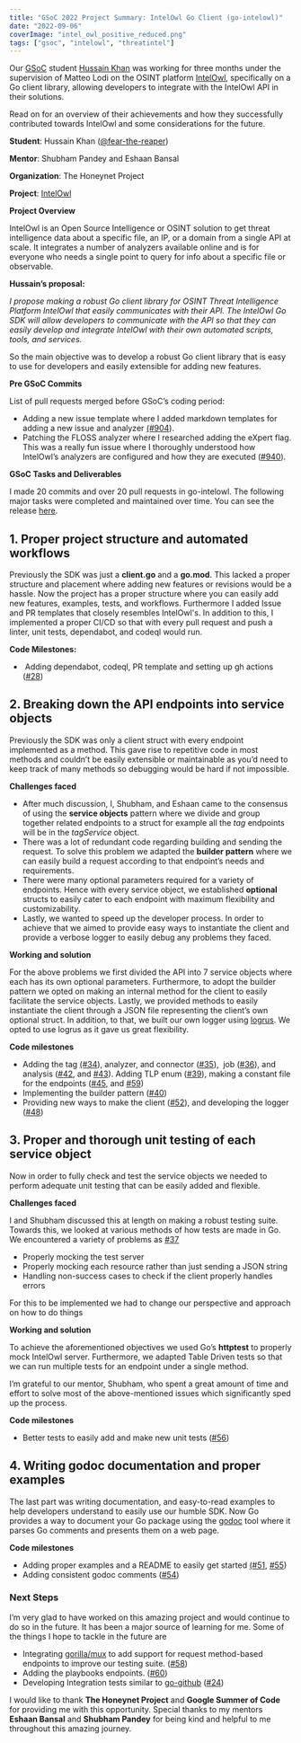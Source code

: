 ```yaml
---
title: "GSoC 2022 Project Summary: IntelOwl Go Client (go-intelowl)"
date: "2022-09-06"
coverImage: "intel_owl_positive_reduced.png"
tags: ["gsoc", "intelowl", "threatintel"]
---
```


Our [GSoC](https://summerofcode.withgoogle.com/) student [Hussain Khan](https://github.com/fear-the-reaper) was working for three months under the supervision of Matteo Lodi on the OSINT platform [IntelOwl](https://github.com/intelowlproject/IntelOwl), specifically on a Go client library, allowing developers to integrate with the IntelOwl API in their solutions.

Read on for an overview of their achievements and how they successfully contributed towards IntelOwl and some considerations for the future.

<!--more-->

**Student**: Hussain Khan ([@fear-the-reaper](https://github.com/fear-the-reaper))

**Mentor**: Shubham Pandey and Eshaan Bansal

**Organization**: The Honeynet Project

**Project**: [IntelOwl](https://github.com/intelowlproject/IntelOwl)

**Project Overview**

IntelOwl is an Open Source Intelligence or OSINT solution to get threat intelligence data about a specific file, an IP, or a domain from a single API at scale. It integrates a number of analyzers available online and is for everyone who needs a single point to query for info about a specific file or observable.

**Hussain’s proposal:**

_I propose making a robust Go client library for OSINT Threat Intelligence Platform IntelOwl that easily communicates with their API. The IntelOwl Go SDK will allow developers to communicate with the API so that they can easily develop and integrate IntelOwl with their own automated scripts, tools, and services._ 

So the main objective was to develop a robust Go client library that is easy to use for developers and easily extensible for adding new features.

**Pre GSoC Commits**

List of pull requests merged before GSoC’s coding period:

- Adding a new issue template where I added markdown templates for adding a new issue and analyzer [(#904](https://github.com/intelowlproject/IntelOwl/pull/904)).  
- Patching the FLOSS analyzer where I researched adding the eXpert flag. This was a really fun issue where I thoroughly understood how IntelOwl’s analyzers are configured and how they are executed ([#940](https://github.com/intelowlproject/IntelOwl/pull/940)).  
    

**GSoC Tasks and Deliverables**

I made 20 commits and over 20 pull requests in go-intelowl. The following major tasks were completed and maintained over time. You can see the release [here](https://github.com/intelowlproject/go-intelowl/releases).

## 1. Proper project structure and automated workflows

Previously the SDK was just a **client.go** and a **go.mod**. This lacked a proper structure and placement where adding new features or revisions would be a hassle. Now the project has a proper structure where you can easily add new features, examples, tests, and workflows. Furthermore I added Issue and PR templates that closely resembles IntelOwl's. In addition to this, I implemented a proper CI/CD so that with every pull request and push a linter, unit tests, dependabot, and codeql would run.  
  
**Code Milestones:**

-  Adding dependabot, codeql, PR template and setting up gh actions ([#28](https://github.com/intelowlproject/go-intelowl/pull/28))

## 2. Breaking down the API endpoints into service objects

Previously the SDK was only a client struct with every endpoint implemented as a method. This gave rise to repetitive code in most methods and couldn’t be easily extensible or maintainable as you’d need to keep track of many methods so debugging would be hard if not impossible.

**Challenges faced**

- After much discussion, I, Shubham, and Eshaan came to the consensus of using the **service objects** pattern where we divide and group together related endpoints to a struct for example all the _tag_ endpoints will be in the _tagService_ object. 
- There was a lot of redundant code regarding building and sending the request. To solve this problem we adapted the **builder pattern** where we can easily build a request according to that endpoint’s needs and requirements.
- There were many optional parameters required for a variety of endpoints. Hence with every service object, we established **optional** structs to easily cater to each endpoint with maximum flexibility and customizability.
- Lastly, we wanted to speed up the developer process. In order to achieve that we aimed to provide easy ways to instantiate the client and provide a verbose logger to easily debug any problems they faced.

**Working and solution**

For the above problems we first divided the API into 7 service objects where each has its own optional parameters. Furthermore, to adopt the builder pattern we opted on making an internal method for the client to easily facilitate the service objects. Lastly, we provided methods to easily instantiate the client through a JSON file representing the client’s own optional struct. In addition, to that, we built our own logger using [logrus](https://github.com/sirupsen/logrus). We opted to use logrus as it gave us great flexibility.

**Code milestones**

- Adding the tag [(#34](https://github.com/intelowlproject/go-intelowl/pull/34)), analyzer, and connector ([#35](https://github.com/intelowlproject/go-intelowl/pull/35)),  job ([#36](https://github.com/intelowlproject/go-intelowl/pull/36)), and analysis ([#42](https://github.com/intelowlproject/go-intelowl/pull/42), and [#43](https://github.com/intelowlproject/go-intelowl/pull/43)). Adding TLP enum ([#39](https://github.com/intelowlproject/go-intelowl/pull/39)), making a constant file for the endpoints ([#45](https://github.com/intelowlproject/go-intelowl/pull/45), and [#59](https://github.com/intelowlproject/go-intelowl/pull/59))
- Implementing the builder pattern ([#40](https://github.com/intelowlproject/go-intelowl/pull/40))
- Providing new ways to make the client ([#52](https://github.com/intelowlproject/go-intelowl/pull/52)), and developing the logger ([#48](https://github.com/intelowlproject/go-intelowl/pull/48))

## 3. Proper and thorough unit testing of each service object

Now in order to fully check and test the service objects we needed to perform adequate unit testing that can be easily added and flexible.

**Challenges faced**

I and Shubham discussed this at length on making a robust testing suite. Towards this, we looked at various methods of how tests are made in Go. We encountered a variety of problems as [#37](https://github.com/intelowlproject/go-intelowl/issues/37) 

- Properly mocking the test server
- Properly mocking each resource rather than just sending a JSON string
- Handling non-success cases to check if the client properly handles errors 

For this to be implemented we had to change our perspective and approach on how to do things

**Working and solution**

To achieve the aforementioned objectives we used Go’s **httptest** to properly mock IntelOwl server. Furthermore, we adapted Table Driven tests so that we can run multiple tests for an endpoint under a single method.

I’m grateful to our mentor, Shubham, who spent a great amount of time and effort to solve most of the above-mentioned issues which significantly sped up the process.

**Code milestones**

- Better tests to easily add and make new unit tests ([#56](https://github.com/intelowlproject/go-intelowl/pull/56))

## 4. Writing godoc documentation and proper examples

The last part was writing documentation, and easy-to-read examples to help developers understand to easily use our humble SDK. Now Go provides a way to document your Go package using the [godoc](https://pkg.go.dev/golang.org/x/tools/cmd/godoc) tool where it parses Go comments and presents them on a web page.

**Code milestones**

- Adding proper examples and a README to easily get started [(#51](https://github.com/intelowlproject/go-intelowl/pull/51/files), [#55](https://github.com/intelowlproject/go-intelowl/pull/55))
- Adding consistent godoc comments ([#54](https://github.com/intelowlproject/go-intelowl/pull/54))

### Next Steps

I’m very glad to have worked on this amazing project and would continue to do so in the future. It has been a major source of learning for me. Some of the things I hope to tackle in the future are

- Integrating [gorilla/mux](https://github.com/gorilla/mux) to add support for request method-based endpoints to improve our testing suite. ([#58](https://github.com/intelowlproject/go-intelowl/issues/58))
- Adding the playbooks endpoints. ([#60](https://github.com/intelowlproject/go-intelowl/issues/60))
- Developing Integration tests similar to [go-github](https://github.com/google/go-github/blob/master/test/README.md) ([#24](https://github.com/intelowlproject/go-intelowl/issues/24))

I would like to thank **The Honeynet Project** and **Google Summer of Code** for providing me with this opportunity. Special thanks to my mentors **Eshaan Bansal** and **Shubham Pandey** for being kind and helpful to me throughout this amazing journey.
